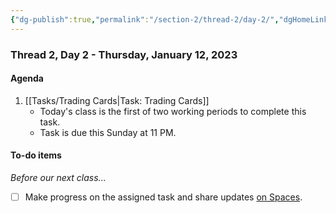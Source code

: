 ```yaml
---
{"dg-publish":true,"permalink":"/section-2/thread-2/day-2/","dgHomeLink":false}
---
```


### Thread 2, Day 2 - Thursday, January 12, 2023

#### Agenda

1. [[Tasks/Trading Cards\|Task: Trading Cards]]
	- Today's class is the first of two working periods to complete this task.
	- Task is due this Sunday at 11 PM.
	  
#### To-do items
*Before our next class...*
- [ ] Make progress on the assigned task and share updates [on Spaces](https://ca.spacesedu.com/).